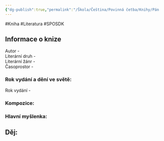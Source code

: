 ```yaml
---
{"dg-publish":true,"permalink":"/Škola/Čeština/Povinná četba/Knihy/Pán Prstenů/","created":"1980-01-01T00:00:00.000+01:00","updated":"2024-03-18T08:54:40.521+01:00"}
---
```


#Kniha #Literatura #SPOSDK
## Informace o knize
Autor -  
Literární druh -  
Literární žánr -  
Časoprostor -
### Rok vydání a dění ve světě:
Rok vydání -
### Kompozice:

### Hlavní myšlenka:

## Děj:
